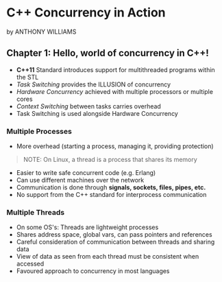 # C++ Concurrency in Action
by ANTHONY WILLIAMS

## Chapter 1: Hello, world of concurrency in C++!

- **C++11** Standard introduces support for multithreaded programs within the STL
- *Task Switching* provides the ILLUSION of concurrency
- *Hardware Concurrency* achieved with multiple processors or multiple cores
- *Context Switching* between tasks carries overhead
- Task Switching is used alongside Hardware Concurrency

### Multiple Processes
- More overhead (starting a process, managing it, providing protection)
> NOTE: On Linux, a thread is a process that shares its memory
- Easier to write safe concurrent code (e.g. Erlang)
- Can use different machines over the network
- Communication is done through **signals, sockets, files, pipes, etc.**
- No support from the C++ standard for interprocess communication

### Multiple Threads
- On some OS's: Threads are lightweight processes
- Shares address space, global vars, can pass pointers and references
- Careful consideration of communication between threads and sharing data
- View of data as seen from each thread must be consistent when accessed
- Favoured approach to concurrency in most languages

